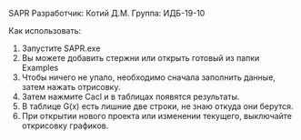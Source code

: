 SAPR
Разработчик: Котий Д.М.
Группа: ИДБ-19-10

Как использовать:
1) Запустите SAPR.exe
2) Вы можете добавить стержни или открыть готовый из папки Examples
3) Чтобы ничего не упало, необходимо сначала заполнить данные, затем нажать отрисовку.
4) Затем нажмите Cacl и в таблицах появятся результаты.
5) В таблице G(x) есть лишние две строки, не знаю откуда они берутся.
6) При открытии нового проекта или изменении текущего, выключайте открисовку графиков.
